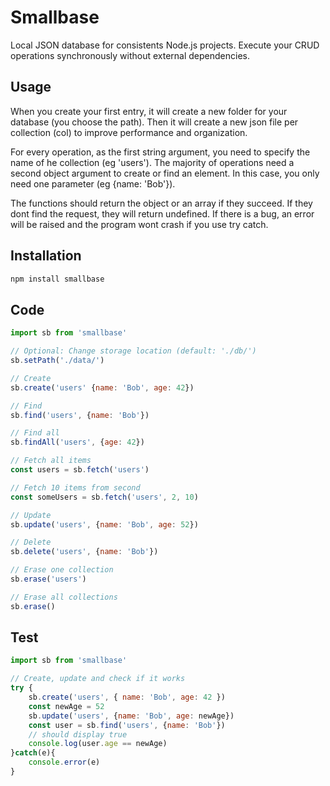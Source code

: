 # Smallbase 

Local JSON database for consistents Node.js projects.
Execute your CRUD operations synchronously without external dependencies.


## Usage

When you create your first entry, it will create a new folder for your database (you choose the path). 
Then it will create a new json file per collection (col) to improve performance and organization. 

For every operation, as the first string argument, you need to specify the name of he collection (eg 'users').
The majority of operations need a second object argument to create or find an element. 
In this case, you only need one parameter (eg {name: 'Bob'}).

The functions should return the object or an array if they succeed. 
If they dont find the request, they will return undefined. 
If there is a bug, an error will be raised and the program wont crash if you use try catch.  


## Installation

```bash
npm install smallbase
```


## Code

```javascript
import sb from 'smallbase'  

// Optional: Change storage location (default: './db/')
sb.setPath('./data/') 

// Create
sb.create('users' {name: 'Bob', age: 42})

// Find
sb.find('users', {name: 'Bob'})

// Find all 
sb.findAll('users', {age: 42})

// Fetch all items
const users = sb.fetch('users')

// Fetch 10 items from second  
const someUsers = sb.fetch('users', 2, 10)

// Update 
sb.update('users', {name: 'Bob', age: 52})

// Delete 
sb.delete('users', {name: 'Bob'})

// Erase one collection
sb.erase('users')

// Erase all collections
sb.erase()
```


## Test

```javascript
import sb from 'smallbase'  

// Create, update and check if it works 
try {
    sb.create('users', { name: 'Bob', age: 42 })
    const newAge = 52
    sb.update('users', {name: 'Bob', age: newAge})
    const user = sb.find('users', {name: 'Bob'})
    // should display true 
    console.log(user.age == newAge)
}catch(e){
    console.error(e)
}
```













